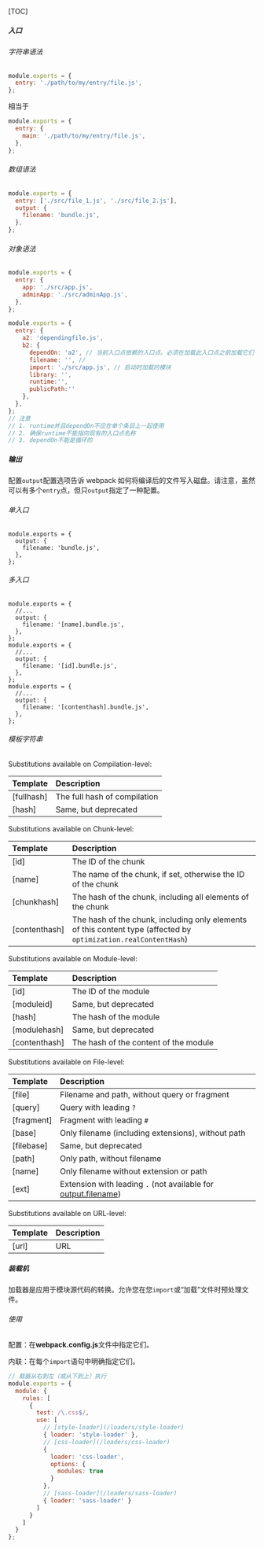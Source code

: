 [TOC]



##### 入口

###### 字符串语法

```javascript
module.exports = {
  entry: './path/to/my/entry/file.js',
};
```

相当于

~~~js
module.exports = {
  entry: {
    main: './path/to/my/entry/file.js',
  },
};
~~~

###### 数组语法

~~~js
module.exports = {
  entry: ['./src/file_1.js', './src/file_2.js'],
  output: {
    filename: 'bundle.js',
  },
};
~~~

###### 对象语法

~~~js
module.exports = {
  entry: {
    app: './src/app.js',
    adminApp: './src/adminApp.js',
  },
};
~~~

~~~js
module.exports = {
  entry: {
    a2: 'dependingfile.js',
    b2: {
      dependOn: 'a2', // 当前入口点依赖的入口点。必须在加载此入口点之前加载它们
      filename: '', // 
      import: './src/app.js', // 启动时加载的模块
      library: '',
      runtime:'',
      publicPath:''
    },
  },
};
// 注意
// 1. runtime并且dependOn不应在单个条目上一起使用
// 2. 确保runtime不能指向现有的入口点名称
// 3. dependOn不能是循环的
~~~



##### 输出

配置`output`配置选项告诉 webpack 如何将编译后的文件写入磁盘。请注意，虽然可以有多个`entry`点，但只`output`指定了一种配置。

###### 单入口

~~~
module.exports = {
  output: {
    filename: 'bundle.js',
  },
};
~~~

###### 多入口

~~~
module.exports = {
  //...
  output: {
    filename: '[name].bundle.js',
  },
};
module.exports = {
  //...
  output: {
    filename: '[id].bundle.js',
  },
};
module.exports = {
  //...
  output: {
    filename: '[contenthash].bundle.js',
  },
};

~~~

###### 模板字符串

Substitutions available on Compilation-level:

| Template   | Description                  |
| :--------- | :--------------------------- |
| [fullhash] | The full hash of compilation |
| [hash]     | Same, but deprecated         |

Substitutions available on Chunk-level:

| Template      | Description                                                  |
| :------------ | :----------------------------------------------------------- |
| [id]          | The ID of the chunk                                          |
| [name]        | The name of the chunk, if set, otherwise the ID of the chunk |
| [chunkhash]   | The hash of the chunk, including all elements of the chunk   |
| [contenthash] | The hash of the chunk, including only elements of this content type (affected by `optimization.realContentHash`) |

Substitutions available on Module-level:

| Template      | Description                           |
| :------------ | :------------------------------------ |
| [id]          | The ID of the module                  |
| [moduleid]    | Same, but deprecated                  |
| [hash]        | The hash of the module                |
| [modulehash]  | Same, but deprecated                  |
| [contenthash] | The hash of the content of the module |

Substitutions available on File-level:

| Template   | Description                                                  |
| :--------- | :----------------------------------------------------------- |
| [file]     | Filename and path, without query or fragment                 |
| [query]    | Query with leading `?`                                       |
| [fragment] | Fragment with leading `#`                                    |
| [base]     | Only filename (including extensions), without path           |
| [filebase] | Same, but deprecated                                         |
| [path]     | Only path, without filename                                  |
| [name]     | Only filename without extension or path                      |
| [ext]      | Extension with leading `.` (not available for [output.filename](https://webpack.js.org/configuration/output/#outputfilename)) |

Substitutions available on URL-level:

| Template | Description |
| :------- | :---------- |
| [url]    | URL         |

##### 装载机

加载器是应用于模块源代码的转换。允许您在您`import`或“加载”文件时预处理文件。

###### 使用

配置：在**webpack.config.js**文件中指定它们。

内联：在每个`import`语句中明确指定它们。

~~~js
// 载器从右到左（或从下到上）执行
module.exports = {
  module: {
    rules: [
      {
        test: /\.css$/,
        use: [
          // [style-loader](/loaders/style-loader)
          { loader: 'style-loader' },
          // [css-loader](/loaders/css-loader)
          {
            loader: 'css-loader',
            options: {
              modules: true
            }
          },
          // [sass-loader](/loaders/sass-loader)
          { loader: 'sass-loader' }
        ]
      }
    ]
  }
};
~~~

